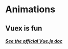 # Animations

## Vuex is fun

##### [See the official Vue.js doc](https://vuejs.org/v2/guide/computed.html#Watchers)
